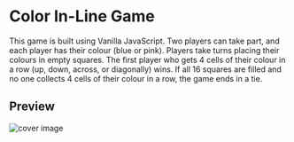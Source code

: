 # Color In-Line Game

This game is built using Vanilla JavaScript. Two players can take part, and each player has their colour (blue or pink). Players take turns placing their colours in empty squares. The first player who gets 4 cells of their colour in a row (up, down, across, or diagonally) wins. If all 16 squares are filled and no one collects 4 cells of their colour in a row, the game ends in a tie.

## Preview
![cover image](https://github.com/Elyzavetka/pink-blue-color-wars-game/blob/main/assets/colour-war-game.png)
